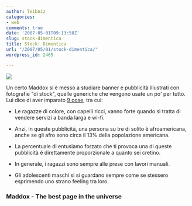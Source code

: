 ```yaml
---
author: leibniz
categories:
- web
comments: true
date: '2007-05-01T09:13:50Z'
slug: stock-dimentica
title: Stock! Dimentica
url: "/2007/05/01/stock-dimentica/"
wordpress_id: 2465

---
```

![](http://www.thebestpageintheuniverse.net/images/stock_diversity3.jpg)


Un certo Maddox si è messo a studiare banner e pubblicità illustrati con fotografie "di stock", quelle generiche che vengono usate un po' per tutto. Lui dice di aver imparato [9 cose](http://www.thebestpageintheuniverse.net/c.cgi?u=stock_photos), tra cui:



	
  * Le ragazze di colore, con capelli ricci, vanno forte quando si tratta di vendere servizi a banda larga e wi-fi.

	
  * Anzi, in queste pubblicità, una persona su tre di solito è afroamericana, anche se gli afro sono circa il 13% della popolazione americana.

	
  * La percentuale di entusiamo forzato che ti provoca una di queste pubblicità è direttamente proporzionale a quanto sei cretino.

	
  * In generale, i ragazzi sono sempre alle prese con lavori manuali.

	
  * Gli adolescenti maschi si si guardano sempre come se stessero esprimendo uno strano feeling tra loro.




### Maddox - The best page in the universe
